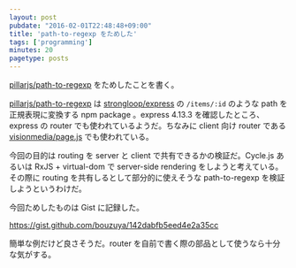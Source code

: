 ```yaml
---
layout: post
pubdate: "2016-02-01T22:48:48+09:00"
title: 'path-to-regexp をためした'
tags: ['programming']
minutes: 20
pagetype: posts
---
```

[pillarjs/path-to-regexp][] をためしたことを書く。

[pillarjs/path-to-regexp][] は [strongloop/express][] の `/items/:id` のような path を正規表現に変換する npm package 。express 4.13.3 を確認したところ、 express の router  でも使われているようだ。ちなみに client 向け router である [visionmedia/page.js][] でも使われている。

今回の目的は routing を server と client で共有できるかの検証だ。Cycle.js あるいは RxJS + virtual-dom で server-side rendering をしようと考えている。その際に routing を共有しるとして部分的に使えそうな path-to-regexp を検証しようというわけだ。

今回ためしたものは Gist に記録した。

https://gist.github.com/bouzuya/142dabfb5eed4e2a35cc

簡単な例だけど良さそうだ。router を自前で書く際の部品として使うなら十分な気がする。

[pillarjs/path-to-regexp]: https://github.com/pillarjs/path-to-regexp
[strongloop/express]: https://github.com/strongloop/express
[visionmedia/page.js]: https://github.com/visionmedia/page.js

